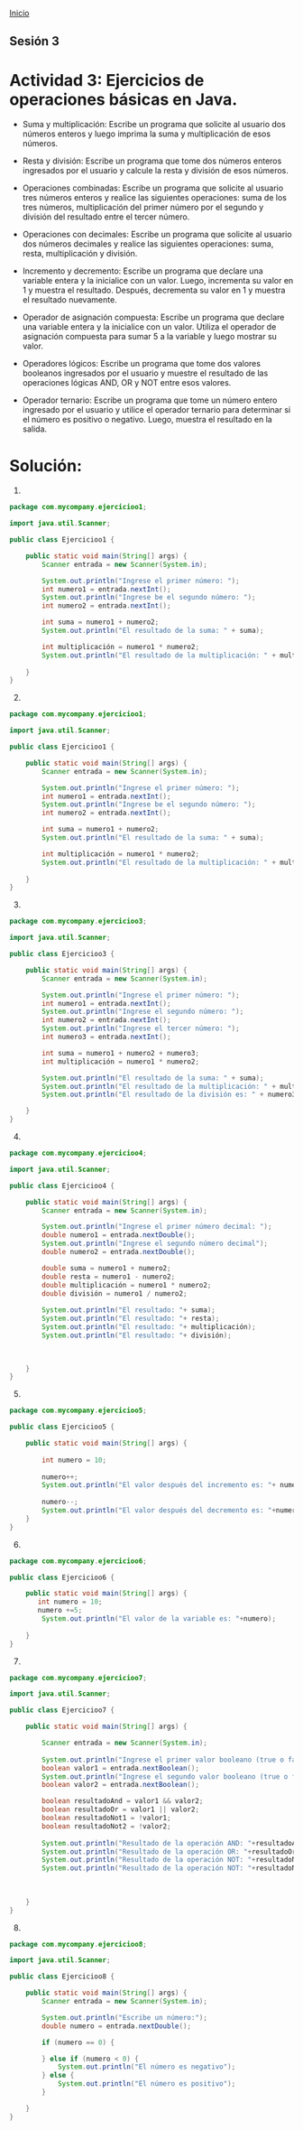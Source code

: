 <!-- No borrar o modificar -->
[Inicio](./index.md)

## Sesión 3 


<!-- Su documentación aquí -->

# Actividad 3: Ejercicios de operaciones básicas en Java.

- Suma y multiplicación: Escribe un programa que solicite al usuario dos números enteros y luego imprima la suma y multiplicación de esos números.

- Resta y división: Escribe un programa que tome dos números enteros ingresados por el usuario y calcule la resta y división de esos números.

- Operaciones combinadas: Escribe un programa que solicite al usuario tres números enteros y realice las siguientes operaciones: suma de los tres números, multiplicación del primer número por el segundo y división del resultado entre el tercer número.

- Operaciones con decimales: Escribe un programa que solicite al usuario dos números decimales y realice las siguientes operaciones: suma, resta, multiplicación y división.

- Incremento y decremento: Escribe un programa que declare una variable entera y la inicialice con un valor. Luego, incrementa su valor en 1 y muestra el resultado. Después, decrementa su valor en 1 y muestra el resultado nuevamente.

- Operador de asignación compuesta: Escribe un programa que declare una variable entera y la inicialice con un valor. Utiliza el operador de asignación compuesta para sumar 5 a la variable y luego mostrar su valor.

- Operadores lógicos: Escribe un programa que tome dos valores booleanos ingresados por el usuario y muestre el resultado de las operaciones lógicas AND, OR y NOT entre esos valores.

- Operador ternario: Escribe un programa que tome un número entero ingresado por el usuario y utilice el operador ternario para determinar si el número es positivo o negativo. Luego, muestra el resultado en la salida.

# Solución:

1.
```java
package com.mycompany.ejercicioo1;

import java.util.Scanner;

public class Ejercicioo1 {

    public static void main(String[] args) {
        Scanner entrada = new Scanner(System.in);

        System.out.println("Ingrese el primer número: ");
        int numero1 = entrada.nextInt();
        System.out.println("Ingrese be el segundo número: ");
        int numero2 = entrada.nextInt();

        int suma = numero1 + numero2;
        System.out.println("El resultado de la suma: " + suma);

        int multiplicación = numero1 * numero2;
        System.out.println("El resultado de la multiplicación: " + multiplicación);
        
    }
}
```

2.
```java
package com.mycompany.ejercicioo1;

import java.util.Scanner;

public class Ejercicioo1 {

    public static void main(String[] args) {
        Scanner entrada = new Scanner(System.in);

        System.out.println("Ingrese el primer número: ");
        int numero1 = entrada.nextInt();
        System.out.println("Ingrese be el segundo número: ");
        int numero2 = entrada.nextInt();

        int suma = numero1 + numero2;
        System.out.println("El resultado de la suma: " + suma);

        int multiplicación = numero1 * numero2;
        System.out.println("El resultado de la multiplicación: " + multiplicación);
        
    }
}
```

3.
```java
package com.mycompany.ejercicioo3;

import java.util.Scanner;

public class Ejercicioo3 {

    public static void main(String[] args) {
        Scanner entrada = new Scanner(System.in);

        System.out.println("Ingrese el primer número: ");
        int numero1 = entrada.nextInt();
        System.out.println("Ingrese el segundo número: ");
        int numero2 = entrada.nextInt();
        System.out.println("Ingrese el tercer número: ");
        int numero3 = entrada.nextInt();

        int suma = numero1 + numero2 + numero3;
        int multiplicación = numero1 * numero2;

        System.out.println("El resultado de la suma: " + suma);
        System.out.println("El resultado de la multiplicación: " + multiplicación);
        System.out.println("El resultado de la división es: " + numero3);

    }
}
```

4.
```java
package com.mycompany.ejercicioo4;

import java.util.Scanner;

public class Ejercicioo4 {

    public static void main(String[] args) {
        Scanner entrada = new Scanner(System.in);

        System.out.println("Ingrese el primer número decimal: ");
        double numero1 = entrada.nextDouble();
        System.out.println("Ingrese el segundo número decimal");
        double numero2 = entrada.nextDouble();

        double suma = numero1 + numero2;
        double resta = numero1 - numero2;
        double multiplicación = numero1 * numero2;
        double división = numero1 / numero2;
        
        System.out.println("El resultado: "+ suma);
        System.out.println("El resultado: "+ resta);
        System.out.println("El resultado: "+ multiplicación);
        System.out.println("El resultado: "+ división);
        
        

    }
}
```

5.
```java
package com.mycompany.ejercicioo5;

public class Ejercicioo5 {

    public static void main(String[] args) {
        
        int numero = 10;
        
        numero++;
        System.out.println("El valor después del incremento es: "+ numero);
        
        numero--;
        System.out.println("El valor después del decremento es: "+numero);
    }
}     
```

6.
```java
package com.mycompany.ejercicioo6;

public class Ejercicioo6 {

    public static void main(String[] args) {
       int numero = 10;
       numero +=5;
        System.out.println("El valor de la variable es: "+numero);
       
    }
}      
```

7.
```java
package com.mycompany.ejercicioo7;

import java.util.Scanner;

public class Ejercicioo7 {

    public static void main(String[] args) {

        Scanner entrada = new Scanner(System.in);
        
        System.out.println("Ingrese el primer valor booleano (true o false): ");
        boolean valor1 = entrada.nextBoolean();
        System.out.println("Ingrese el segundo valor booleano (true o false): ");
        boolean valor2 = entrada.nextBoolean();

        boolean resultadoAnd = valor1 && valor2;
        boolean resultadoOr = valor1 || valor2;
        boolean resultadoNot1 = !valor1;
        boolean resultadoNot2 = !valor2;
        
        System.out.println("Resultado de la operación AND: "+resultadoAnd);
        System.out.println("Resultado de la operación OR: "+resultadoOr);
        System.out.println("Resultado de la operación NOT: "+resultadoNot1);
        System.out.println("Resultado de la operación NOT: "+resultadoNot2);
        
        
        
    }
}
```

8.
```java
package com.mycompany.ejercicioo8;

import java.util.Scanner;

public class Ejercicioo8 {

    public static void main(String[] args) {
        Scanner entrada = new Scanner(System.in);

        System.out.println("Escribe un número:");
        double numero = entrada.nextDouble();

        if (numero == 0) {

        } else if (numero < 0) {
            System.out.println("El número es negativo");
        } else {
            System.out.println("El número es positivo");
        }

    }
}
```






